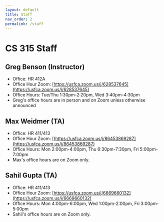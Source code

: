 ```yaml
---
layout: default
title: Staff
nav_order: 2
permalink: /staff
---
```


# CS 315 Staff

## Greg Benson (Instructor)
- Office: HR 412A
- Office Hour Zoom: [https://usfca.zoom.us/j/628537645](https://usfca.zoom.us/j/628537645)
- Office Hours: Tue/Thu 1:30pm-2:20pm, Wed 3:40pm-4:30pm
- Greg's office hours are in person and on Zoom unless otherwise announced

## Max Weidmer (TA)
- Office: HR 411/413
- Office Hour Zoom: [(https://usfca.zoom.us/j/86453869287](https://usfca.zoom.us/j/86453869287)
- Office Hours: Mon 2:00pm-4:00pm, Thu 6:30pm-7:30pm, Fri 5:00pm-7:00pm
- Max's office hours are on Zoom only.

## Sahil Gupta (TA)
- Office: HR 411/413
- Office Hour Zoom: [https://usfca.zoom.us/j/6669660132](https://usfca.zoom.us/j/6669660132)
- Office Hours: Mon 4:00pm-6:00pm, Wed 1:00pm-2:00pm, Fri 3:00pm-5:00pm
- Sahil's office hours are on Zoom only.
